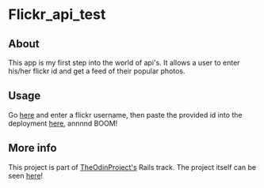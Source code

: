 # Flickr_api_test

## About

This app is my first step into the world of api's. It allows a user to enter his/her flickr id and get a feed of their popular photos.

## Usage

Go [here](https://www.webpagefx.com/tools/idgettr/) and enter a flickr username,
then paste the provided id into the deployment [here](https://flickr-api-jw.herokuapp.com/), annnnd BOOM!

## More info

This project is part of [TheOdinProject's](http://www.theodinproject.com) Rails track.
The project itself can be seen [here](https://www.theodinproject.com/courses/ruby-on-rails/lessons/apis)!
